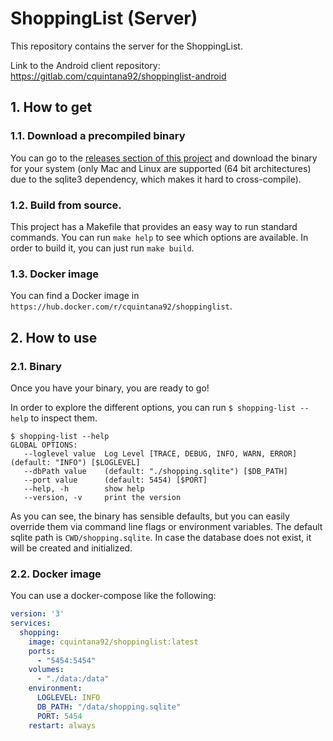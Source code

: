 # ShoppingList (Server)

This repository contains the server for the ShoppingList.

Link to the Android client repository: https://gitlab.com/cquintana92/shoppinglist-android

## 1. How to get

### 1.1. Download a precompiled binary
You can go to the [releases section of this project](https://gitlab.com/cquintana92/shoppinglist-server/-/releases) and download the binary for your system (only Mac and Linux are supported (64 bit architectures) due to the sqlite3 dependency, which makes it hard to cross-compile).

### 1.2. Build from source.
This project has a Makefile that provides an easy way to run standard commands. You can run `make help` to see which options are available.
In order to build it, you can just run `make build`.

### 1.3. Docker image
You can find a Docker image in `https://hub.docker.com/r/cquintana92/shoppinglist`.

## 2. How to use

### 2.1. Binary
Once you have your binary, you are ready to go!

In order to explore the different options, you can run `$ shopping-list --help` to inspect them.

```
$ shopping-list --help
GLOBAL OPTIONS:
   --loglevel value  Log Level [TRACE, DEBUG, INFO, WARN, ERROR] (default: "INFO") [$LOGLEVEL]
   --dbPath value    (default: "./shopping.sqlite") [$DB_PATH]
   --port value      (default: 5454) [$PORT]
   --help, -h        show help
   --version, -v     print the version
```

As you can see, the binary has sensible defaults, but you can easily override them via command line flags or environment variables. The default sqlite path is `CWD/shopping.sqlite`. In case the database does not exist, it will be created and initialized.

### 2.2. Docker image
You can use a docker-compose like the following:

```yaml
version: '3'
services:
  shopping:
    image: cquintana92/shoppinglist:latest
    ports:
      - "5454:5454"
    volumes:
      - "./data:/data"
    environment:
      LOGLEVEL: INFO
      DB_PATH: "/data/shopping.sqlite"
      PORT: 5454
    restart: always
```

